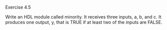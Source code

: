 Exercise 4.5


Write an HDL module called minority. It receives three inputs,
a, b, and c. It produces one output, y,
that is TRUE if at least two of the inputs are FALSE.
